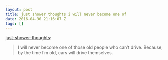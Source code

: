 ```yaml
---
layout: post
title: just shower thoughts i will never become one of
date: 2016-04-30 21:16:07 Z
tags: []
---
```

[just-shower-thoughts](http://just-shower-thoughts.tumblr.com/post/143648798429/i-will-never-become-one-of-those-old-people-who):

> I will never become one of those old people who can’t drive. Because, by the time I’m old, cars will drive themselves.
